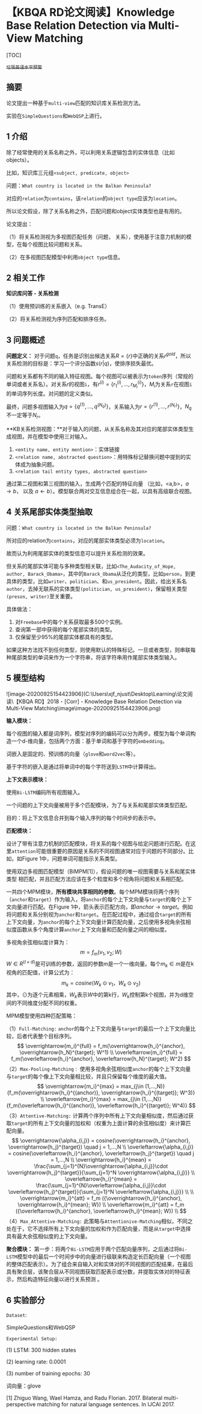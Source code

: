 # 【KBQA RD论文阅读】Knowledge Base Relation Detection via Multi-View Matching

[TOC]

~~`垃圾英语水平预警`~~

## 摘要

论文提出一种基于`multi-view`匹配的知识库关系检测方法。

实验在`SimpleQuestions`和`WebQSP`上进行。



## 1 介绍

除了经常使用的关系名称之外，可以利用关系逻辑包含的实体信息（比如objects）。

比如，知识库三元组`<subject, predicate, object>`

问题：`What country is located in the Balkan Peninsula?`

对应的`relation`为`contains`，该`relation`的`object type`应该为`location`。

所以论文假设，除了关系名称之外，匹配问题和object实体类型也是有用的。



论文提出：

（1）将关系检测视为多视图匹配任务（问题， 关系），使用基于注意力机制的模型，在每个视图比较问题和关系。

（2）在多视图匹配模型中利用`object type`信息。



## 2 相关工作

**知识库问答 - 关系检测**

（1）使用预训练的关系嵌入（e.g. TransE）

（2）将关系检测视为序列匹配和排序任务。



## 3 问题概述

**问题定义：** 对于问题`q`，任务是识别出候选关系$R=\{r\}$中正确的关系$r^{gold}$，所以关系检测的目标是：学习一个评分函数$s(r|q)$，使排序损失最优。

问题和关系都有不同的输入特征视图。每个视图可以被表示为`token`序列（常规的单词或者关系名）。对关系$r$的视图`i`，有$r^{(i)}=\{r_1^{(i)},...,r_{M_i}^{(i)}\}$，$M_i$为关系`r`在视图`i`的单词序列长度。对问题的定义类似。

最终，问题多视图输入为$q = \{q^{(1)}, ...,q^{(N_q)}\}$，关系输入为$r = \{r^{(1)},...,r^{(N_r)}\}$，$N_q$不一定等于$N_r$。

**KB关系检测视图：**对于输入的问题，从关系名称及其对应的尾部实体类型生成视图，并在模型中使用三对输入。

1. `<entity name, entity mention>`：实体链接
2. `<relation name, abstracted question>`：用特殊标记替换问题中提到的实体成为抽象问题。
3. `<relation tail entity types, abstracted question>`

通过第二视图和第三视图的输入，生成两个匹配的特征向量 （比如，<a,b>，$a\rightarrow b$， 以及 $a\leftarrow b$）。模型联合两对交互信息组合在一起，以具有高级联合视图。



## 4 关系尾部实体类型抽取

问题：`What country is located in the Balkan Peninsula?`

所对应的relation为`contains`，对应的尾部实体类型必须为`location`。

故而认为利用尾部实体的类型信息可以提升关系检测的效果。

但关系的尾部实体可能与多种类型相关联，比如`<The_Audacity_of_Hope, author, Barack_Obama>`，其中的`Barack_Obama`从泛化的类型，比如`person`，到更具体的类型，比如`writer`、`politician`、和`us_president`。因此，给出关系名`author`，去掉无联系的实体类型`(politician, us_president)`，保留相关类型`(preson, writer)`至关重要。

具体做法：

1. 对`Freebase`中的每个关系获取最多500个实例。
2. 查询第一部中获得的每个尾部实体的类型。
3. 仅保留至少95%的尾部实体都具有的类型。

如果这种方法找不到任何类型，则使用默认的特殊标记。一旦或者类型，则串联每种尾部类型的单词来作为一个字符串，将该字符串用作尾部实体类型输入。



## 5 模型结构

![image-20200925154423906](C:\Users\xjf_njust\Desktop\Learning\论文阅读\【KBQA RD】2018 - [Corr] - Knowledge Base Relation Detection via Multi-View Matching\image\image-20200925154423906.png)

**输入模块：**

每个视图的输入都是词序列，模型对序列的编码可以分为两步。模型为每个单词构造一个d-维向量，包括两个方面：基于单词和基于字符的`embedding`。

词嵌入是固定的、预训练的向量（`glove`和`word2vec`等）。

基于字符的嵌入是通过将单词中的每个字符送到`LSTM`中计算得出。

**上下文表示模块：**

使用`Bi-LSTM`编码所有视图输入。

一个问题的上下文向量被用于多个匹配模块，为了与关系和尾部实体类型匹配。

目的：将上下文信息合并到每个输入序列的每个时间步的表示中。

**匹配模块：**

设计了带有注意力机制的匹配模块，将关系的每个视图与给定问题进行匹配。在这里`attention`可能很重要的原因是关系的不同视图通常对应于问题的不同部分。比如，如Figure 1中，问题单词可能指示关系类型。

使用双边多视图匹配模型（BiMPM[1]），假设问题的唯一视图需要与关系和尾实体类型                                                                                                                                                                                                                                     相匹配，并且匹配方法应该在多个粒度和多个视角将问题和关系相匹配。

一共四个MPM模块，**所有模块共享相同的参数**。每个MPM模块将两个序列（`anchor`和`target`）作为输入，将`anchor`的每个上下文向量与`target`的每个上下文向量进行匹配。在Figure 1中，箭头表示匹配方向，即$anchor \rightarrow target$。例如将问题和关系分别视为`anchor`和`target`。在匹配过程中，通过组合`target`的所有上下文向量，为`anchor`的每个上下文向量计算匹配向量，之后使用多视角余弦相似度函数从多个角度计算`anchor`上下文向量和匹配向量之间的相似度。

多视角余弦相似度计算为：
$$
m = f_m(v_1,v_2;W)
$$
$W \in R^{(l\times d)}$是可训练的参数，返回的参数m是一个一维向量。每个$m_k\in m$是在k视角的匹配值，计算公式为：
$$
m_k = cosine(W_k ⊙ v_1， W_k ⊙ v_2)
$$
其中，$⊙$为逐个元素相乘，$W_k$表示$W$中的第k行，$W_k$控制第k个视图，并为d维空间的不同维度分配不同的权重。

MPM模型使用四种匹配策略：

（1）`Full-Matching:` `anchor`的每个上下文向量与`target`的最后一个上下文向量比较，后者代表整个目标序列。
$$
\overrightarrow{m_i}^{full} = f_m(\overrightarrow{h_i}^{anchor}, \overrightarrow{h_N}^{target}; W^1)    \\
\overleftarrow{m_i}^{full} = f_m(\overleftarrow{h_i}^{anchor}, \overleftarrow{h_N}^{target}; W^2)
$$
（2）`Max-Pooling-Matching：` 使用多视角余弦相似度`anchor`的每个上下文向量与`target`的每个像上下文向量相比较，并且只保留每个维度的最大值。
$$
\overrightarrow{m_i}^{max} = max_{j\in (1,...,N)} {f_m(\overrightarrow{h_i}^{(anchor)}, \overrightarrow{h_i}^{(target)}; W^3)} \\
\overleftarrow{m_i}^{max} = max_{j\in (1,...,N)} {f_m(\overleftarrow{h_i}^{(anchor)}, \overleftarrow{h_i}^{(target)}; W^4)}
$$
（3）`Attentive-Matching:` 计算两个序列中所有上下文向量相似度，然后通过获取`target`的所有上下文向量的加权和（权重为上面计算的余弦相似度）来计算匹配向量。
$$
\overrightarrow{\alpha_{i,j}} = cosine(\overrightarrow{h_i}^{anchor}, \overrightarrow{h_j}^{target}) \quad j = 1,...,N \\
\overleftarrow{\alpha_{i,j}} = cosine(\overleftarrow{h_i}^{anchor}, \overleftarrow{h_j}^{target}) \quad j = 1,...,N \\
\overrightarrow{h_i}^{mean} = \frac{\sum_{j=1}^{N}\overrightarrow{\alpha_{i,j}}\cdot \overrightarrow{h_j}^{target}}{\sum_{j=1}^N \overrightarrow{\alpha_{i,j}}} \\
\overleftarrow{h_i}^{mean} = \frac{\sum_{j=1}^{N}\overleftarrow{\alpha_{i,j}}\cdot \overleftarrow{h_j}^{target}}{\sum_{j=1}^N \overleftarrow{\alpha_{i,j}}} \\
\\
\overrightarrow{m_i}^{att} = f_m ({\overrightarrow{h_i}^{anchor}, \overrightarrow{h_i}^{mean}; W}) \\
\overleftarrow{m_i}^{att} = f_m ({\overleftarrow{h_i}^{anchor}, \overleftarrow{h_i}^{mean}; W}) \\
$$
（4）`Max_Attentive-Matching:` 此策略与`Attentionive-Matching`相似，不同之处在于，它不选择所有上下文向量的加权和作为匹配向量，而是从`target`中选择具有最大余弦相似度的上下文向量。

**聚合模块：** 第一步：将两个`Bi-LSTM`应用于两个匹配向量序列，之后通过将`Bi-LSTM`模型中的最后一个时间步中的向量进行级联来构造定长匹配向量（一个视图的整体匹配表示）。为了组合来自输入对和实体对的不同视图的匹配结果，在最后具有聚合层，该聚合层从不同视图获取匹配表示或分数，并提取实体对的特征表示，然后构造特征向量以进行关系预测 。



## 6 实验部分

`Dataset`:

SimpleQuestions和WebQSP

`Experimental Setup:`

(1) LSTM: 300 hidden states

(2) learning rate: 0.0001

(3) number of training epochs: 30

词向量：glove

[1] Zhiguo Wang, Wael Hamza, and Radu Florian. 2017. Bilateral multi-perspective matching for natural language sentences. In IJCAI 2017.